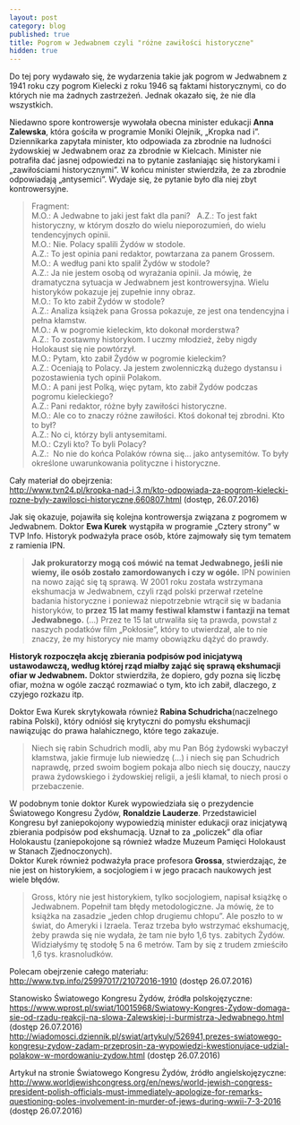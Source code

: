 ```yaml
---
layout: post
category: blog
published: true
title: Pogrom w Jedwabnem czyli "różne zawiłości historyczne"
hidden: true
---
```

Do tej pory wydawało się, że wydarzenia takie jak pogrom w Jedwabnem z 1941 roku czy pogrom Kielecki z roku 1946 są faktami historycznymi, co do których nie ma żadnych zastrzeżeń. Jednak okazało się, że nie dla wszystkich. 
<!--more-->         
Niedawno spore kontrowersje wywołała obecna minister edukacji **Anna Zalewska**, która gościła w programie Moniki Olejnik, „Kropka nad i”.       
Dziennikarka zapytała minister, kto odpowiada za zbrodnie na ludności żydowskiej w Jedwabnem oraz za zbrodnie w Kielcach. Minister nie potrafiła dać jasnej odpowiedzi na to pytanie zasłaniając się historykami i „zawiłościami historycznymi”. W końcu minister stwierdziła, że za zbrodnie odpowiadają „antysemici”. Wydaje się, że pytanie było dla niej zbyt kontrowersyjne.       

> Fragment:      
M.O.: A Jedwabne to jaki jest fakt dla pani?       
A.Z.: To jest fakt historyczny, w którym doszło do wielu nieporozumień, do wielu tendencyjnych opinii.      
M.O.: Nie. Polacy spalili Żydów w stodole.      
A.Z.: To jest opinia pani redaktor, powtarzana za panem Grossem.       
M.O.: A według pani kto spalił Żydów w stodole?      
A.Z.: Ja nie jestem osobą od wyrażania opinii. Ja mówię, że dramatyczna sytuacja w Jedwabnem jest kontrowersyjna. Wielu historyków pokazuje jej zupełnie inny obraz.        
M.O.: To kto zabił Żydów w stodole?        
A.Z.: Analiza książek pana Grossa pokazuje, ze jest ona tendencyjna i pełna kłamstw.       
M.O.: A w pogromie kieleckim, kto dokonał morderstwa?       
A.Z.: To zostawmy historykom. I uczmy młodzież, żeby nigdy Holokaust się nie powtórzył.       
M.O.: Pytam, kto zabił Żydów w pogromie kieleckim?       
A.Z.: Oceniają to Polacy. Ja jestem zwolenniczką dużego dystansu i pozostawienia tych opinii Polakom.        
M.O.: A pani jest Polką, więc pytam, kto zabił Żydów podczas pogromu kieleckiego?        
A.Z.: Pani redaktor, różne były zawiłości historyczne.       
M.O.: Ale co to znaczy różne zawiłości. Ktoś dokonał tej zbrodni. Kto to był?        
A.Z.: No ci, którzy byli antysemitami.      
M.O.: Czyli kto? To byli Polacy?        
A.Z.:  No nie do końca Polaków równa się... jako antysemitów. To były określone uwarunkowania polityczne i historyczne.       

Cały materiał do obejrzenia:          
http://www.tvn24.pl/kropka-nad-i,3,m/kto-odpowiada-za-pogrom-kielecki-rozne-byly-zawilosci-historyczne,660807.html (dostęp, 26.07.2016)

Jak się okazuje, pojawiła się kolejna kontrowersja związana z pogromem w Jedwabnem. Doktor **Ewa Kurek** wystąpiła w programie „Cztery strony” w TVP Info. Historyk podważyła prace osób, które zajmowały się tym tematem z  ramienia IPN.  

> **Jak prokuratorzy mogą coś mówić na temat Jedwabnego, jeśli nie wiemy, ile osób zostało zamordowanych i czy w ogóle.** IPN powinien na nowo zająć się tą sprawą. W 2001 roku została wstrzymana ekshumacja w Jedwabnem, czyli rząd polski przerwał rzetelne badania historyczne i ponieważ niepotrzebnie wtrącił się w badania historyków, to **przez 15 lat mamy festiwal kłamstw i fantazji na temat Jedwabnego.** (…) Przez te 15 lat utrwaliła się ta prawda, powstał z naszych podatków film „Pokłosie”, który to utwierdzał, ale to nie znaczy, że my historycy nie mamy obowiązku dążyć do prawdy.       

**Historyk rozpoczęła akcję zbierania podpisów pod inicjatywą ustawodawczą, według której rząd miałby zająć się sprawą ekshumacji ofiar w Jedwabnem.** Doktor stwierdziła, że dopiero, gdy pozna się liczbę ofiar, można w ogóle zacząć rozmawiać o tym, kto ich zabił, dlaczego, z czyjego rozkazu itp.         

Doktor Ewa Kurek skrytykowała również **Rabina Schudricha**(naczelnego rabina Polski), który odniósł się krytyczni do pomysłu ekshumacji nawiązując do prawa halahicznego, które tego zakazuje.        

> Niech się rabin Schudrich modli, aby mu Pan Bóg żydowski wybaczył kłamstwa, jakie firmuje lub niewiedzę (…) i niech się pan Schudrich naprawdę, przed swoim bogiem pokaja albo niech się douczy, nauczy prawa żydowskiego i żydowskiej religii, a jeśli kłamał, to niech prosi o przebaczenie.

W podobnym tonie doktor Kurek wypowiedziała się o prezydencie Światowego Kongresu Żydów, **Ronaldzie Lauderze**. Przedstawiciel Kongresu był zaniepokojony wypowiedzią minister edukacji oraz inicjatywą zbierania podpisów pod ekshumacją. Uznał to za „policzek” dla ofiar Holokaustu (zaniepokojone są również władze Muzeum Pamięci Holokaust w Stanach Zjednoczonych).        
Doktor Kurek również podważyła prace profesora **Grossa**, stwierdzając, że nie jest on historykiem, a socjologiem i w jego pracach naukowych jest wiele błędów.      

> Gross, który nie jest historykiem, tylko socjologiem, napisał książkę o Jedwabnem. Popełnił tam błędy metodologiczne. Ja mówię, że to książka na zasadzie „jeden chłop drugiemu chłopu”. Ale poszło to w świat, do Ameryki i Izraela. Teraz trzeba było wstrzymać ekshumację, żeby prawda się nie wydała, że tam nie było 1,6 tys. zabitych Żydów. Widziałyśmy tę stodołę 5 na 6 metrów. Tam by się z trudem zmieściło 1,6 tys. krasnoludków.

Polecam obejrzenie całego materiału:       
http://www.tvp.info/25997017/21072016-1910 (dostęp 26.07.2016)         

Stanowisko Światowego Kongresu Żydów, źródła polskojęzyczne:         
https://www.wprost.pl/swiat/10015968/Swiatowy-Kongres-Zydow-domaga-sie-od-rzadu-reakcji-na-slowa-Zalewskiej-i-burmistrza-Jedwabnego.html (dostęp 26.07.2016)          
http://wiadomosci.dziennik.pl/swiat/artykuly/526941,prezes-swiatowego-kongresu-zydow-zadam-przeprosin-za-wypowiedzi-kwestionujace-udzial-polakow-w-mordowaniu-zydow.html (dostęp 26.07.2016)        

Artykuł na stronie Światowego Kongresu Żydów, źródło angielskojęzyczne:           
http://www.worldjewishcongress.org/en/news/world-jewish-congress-president-polish-officials-must-immediately-apologize-for-remarks-questioning-poles-involvement-in-murder-of-jews-during-wwii-7-3-2016 (dostęp 26.07.2016)
